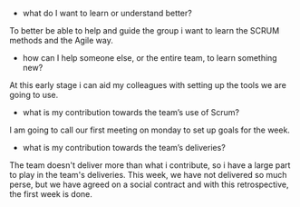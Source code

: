 -   what do I want to learn or understand better?

  To better be able to help and guide the group i want to learn the SCRUM methods and the Agile way.
-   how can I help someone else, or the entire team, to learn something new?

  At this early stage i can aid my colleagues with setting up the tools we are going to use.
-   what is my contribution towards the team’s use of Scrum?

  I am going to call our first meeting on monday to set up goals for the week.
-   what is my contribution towards the team’s deliveries?

  The team doesn't deliver more than what i contribute, so i have a large part to play in the team's deliveries. This week, we have not delivered so much perse, but we have agreed on a social contract and with this retrospective, the first week is done.
  

